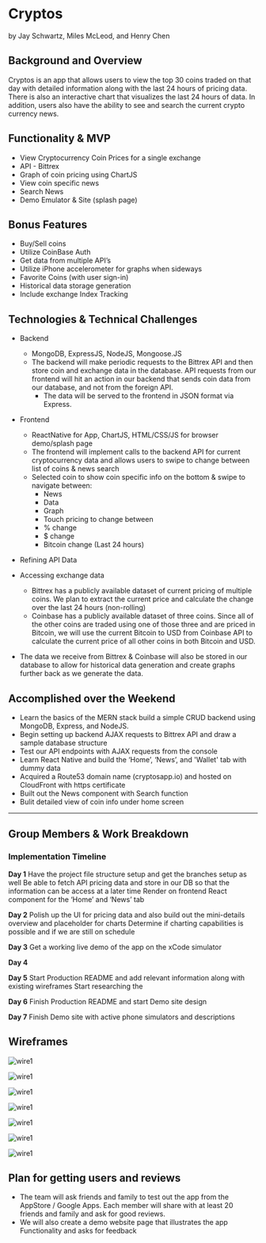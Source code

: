 # Cryptos
by Jay Schwartz, Miles McLeod, and Henry Chen


## Background and Overview
Cryptos is an app that allows users to view the top 30 coins traded on that day with detailed information along with the last 24 hours of pricing data. There is also an interactive chart that visualizes the last 24 hours of data. In addition, users also have the ability to see and search the current crypto currency news.

## Functionality & MVP

* View Cryptocurrency Coin Prices for a single exchange
* API - Bittrex
* Graph of coin pricing using ChartJS
* View coin specific news
* Search News
* Demo Emulator & Site (splash page)


## Bonus Features
* Buy/Sell coins
* Utilize CoinBase Auth
* Get data from multiple API’s
* Utilize iPhone accelerometer for graphs when sideways
* Favorite Coins (with user sign-in)
* Historical data storage generation
* Include exchange Index Tracking

## Technologies & Technical Challenges

* Backend
  * MongoDB, ExpressJS, NodeJS, Mongoose.JS
  * The backend will make periodic requests to the Bittrex API and then store coin and exchange data in the database. API requests from our frontend will hit an action in our backend that sends coin data from our database, and not from the foreign API.
    * The data will be served to the frontend in JSON format via Express.


* Frontend
  * ReactNative for App, ChartJS,  HTML/CSS/JS for browser demo/splash page
  * The frontend will implement calls to the backend API for current cryptocurrency data and allows users to swipe to change between list of coins & news search
  * Selected coin to show coin specific info on the bottom & swipe to navigate between:
    * News
    * Data
    * Graph
    * Touch pricing to change between
    * % change
    * $ change
    * Bitcoin change (Last 24 hours)

* Refining API Data

* Accessing exchange data
  * Bittrex has a publicly available dataset of current pricing of multiple coins.  We plan to extract the current price and calculate the change over the last 24 hours (non-rolling)
  * Coinbase has a publicly available dataset of three coins.  Since all of the other coins are traded using one of those three and are priced in Bitcoin, we will use the current Bitcoin to USD from Coinbase API to calculate the current price of all other coins in both Bitcoin and USD.

* The data we receive from Bittrex & Coinbase will also be stored in our database to allow for historical data generation and create graphs further back as we generate the data.

## Accomplished over the Weekend

* Learn the basics of the MERN stack build a simple CRUD backend using MongoDB, Express, and NodeJS.
* Begin setting up backend AJAX requests to Bittrex API and draw a sample database structure
* Test our API endpoints with AJAX requests from the console
* Learn React Native and build the ‘Home’, ‘News’, and 'Wallet' tab with dummy data
* Acquired a Route53 domain name (cryptosapp.io) and hosted on CloudFront with https certificate
* Built out the News component with Search function
* Bulit detailed view of coin info under home screen

---

## Group Members & Work Breakdown

### Implementation Timeline

**Day 1**
Have the project file structure setup and get the branches setup as well
Be able to fetch API pricing data and store in our DB so that the information can be access at a later time
Render on frontend React component for the ‘Home’ and ‘News’ tab

**Day 2**
Polish up the UI for pricing data and also build out the mini-details overview and placeholder for charts
Determine if charting capabilities is possible and if we are still on schedule

**Day 3**
Get a working live demo of the app on the xCode simulator

**Day 4**

**Day 5**
Start Production README and add relevant information along with existing wireframes
Start researching the

**Day 6**
Finish Production README and start Demo site design

**Day 7**
Finish Demo site with active phone simulators and descriptions

## Wireframes

![wire1](wireframes/1_home.png)

![wire1](wireframes/2_home.png)

![wire1](wireframes/3_home.png)

![wire1](wireframes/4_home.png)

![wire1](wireframes/5_search.png)

![wire1](wireframes/6_side_graph.png)

![wire1](wireframes/7_news_art.png)


## Plan for getting users and reviews

* The team will ask friends and family to test out the app from the AppStore / Google Apps. Each member will share with at least 20 friends and family and ask for good reviews.
* We will also create a demo website page that illustrates the app Functionality and asks for feedback
